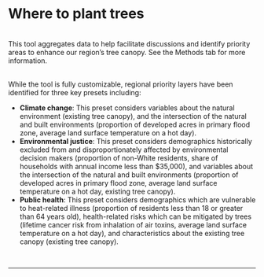 
# Where to plant trees

<br> This tool aggregates data to help facilitate discussions and
identify priority areas to enhance our region’s tree canopy. See the
Methods tab for more information.

<br> While the tool is fully customizable, regional priority layers have
been identified for three key presets including:

-   **Climate change**: This preset considers variables about the
    natural environment (existing tree canopy), and the intersection of
    the natural and built environments (proportion of developed acres in
    primary flood zone, average land surface temperature on a hot day).
    <br>
-   **Environmental justice**: This preset considers demographics
    historically excluded from and disproportionately affected by
    environmental decision makers (proportion of non-White residents,
    share of households with annual income less than $35,000), and
    variables about the intersection of the natural and built
    environments (proportion of developed acres in primary flood zone,
    average land surface temperature on a hot day, existing tree
    canopy).<br>
-   **Public health**: This preset considers demographics which are
    vulnerable to heat-related illness (proportion of residents less
    than 18 or greater than 64 years old), health-related risks which
    can be mitigated by trees (lifetime cancer risk from inhalation of
    air toxins, average land surface temperature on a hot day), and
    characteristics about the existing tree canopy (existing tree
    canopy).

<br>
<hr>

<br>
